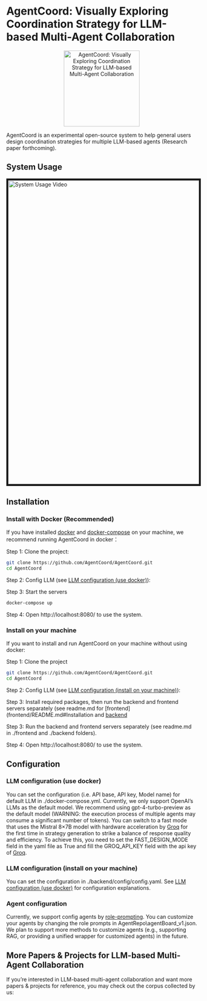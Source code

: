 # AgentCoord: Visually Exploring Coordination Strategy for LLM-based Multi-Agent Collaboration
<p align="center">
<a ><img src="https://github.com/bopan3/AgentCoord_Backend/assets/21981916/bbad2f66-368f-488a-af36-72e79fdb6805" alt=" AgentCoord: Visually Exploring Coordination Strategy for LLM-based Multi-Agent Collaboration" width="200px"></a>
</p>
AgentCoord is an experimental open-source system to help general users design coordination strategies for multiple LLM-based agents (Research paper forthcoming).

## System Usage
<a href="https://youtu.be/s56rHJx-eqY" target="_blank"><img src="https://github.com/bopan3/AgentCoord_Backend/assets/21981916/0d907e64-2a25-4bdf-977d-e90197ab1aab" 
alt="System Usage Video" width="800" border="5" /></a>

## Installation

### Install with Docker (Recommended)

If you have installed [docker](https://www.docker.com/) and [docker-compose](https://docs.docker.com/compose/) on your machine, we recommend running AgentCoord in docker：

Step 1: Clone the project:
```bash
git clone https://github.com/AgentCoord/AgentCoord.git 
cd AgentCoord
```

Step 2: Config LLM (see [LLM configuration (use docker)](README.md#llm-configuration-if-use-docker)): 

Step 3: Start the servers
```bash
docker-compose up
```

Step 4: Open http://localhost:8080/ to use the system.

### Install on your machine

If you want to install and run AgentCoord on your machine without using docker:

Step 1: Clone the project
```bash
git clone https://github.com/AgentCoord/AgentCoord.git 
cd AgentCoord
```

Step 2: Config LLM (see [LLM configuration (install on your machine)](README.md#llm-configuration-install-on-your-machine)): 

Step 3: Install required packages, then run the backend and frontend servers separately (see readme.md for [frontend](frontend/README.md#Installation and [backend](backend/README.md#Installation)

Step 3: Run the backend and frontend servers separately (see readme.md in ./frontend and ./backend folders). 

Step 4: Open http://localhost:8080/ to use the system.

## Configuration 
### LLM configuration (use docker)
You can set the configuration (i.e. API base, API key, Model name) for default LLM in ./docker-compose.yml. Currently, we only support OpenAI’s LLMs as the default model. We recommend using gpt-4-turbo-preview as the default model (WARNING: the execution process of multiple agents may consume a significant number of tokens). You can switch to a fast mode that uses the Mistral 8×7B model with hardware acceleration by [Groq](https://groq.com/) for the first time in strategy generation to strike a balance of response quality and efficiency. To achieve this, you need to set the FAST_DESIGN_MODE field in the yaml file as True and fill the GROQ_API_KEY field with the api key of [Groq](https://wow.groq.com/).

### LLM configuration (install on your machine)
You can set the configuration in ./backend/config/config.yaml. See [LLM configuration (use docker)](#llm-configuration-if-use-docker) for configuration explanations.

### Agent configuration
Currently, we support config agents by [role-prompting](https://arxiv.org/abs/2305.14688). You can customize your agents by changing the role prompts in AgentRepo\agentBoard_v1.json. We plan to support more methods to customize agents (e.g., supporting RAG, or providing a unified wrapper for customized agents) in the future. 

## More Papers & Projects for LLM-based Multi-Agent Collaboration
If you’re interested in LLM-based multi-agent collaboration and want more papers & projects for reference, you may check out the corpus collected by us:






